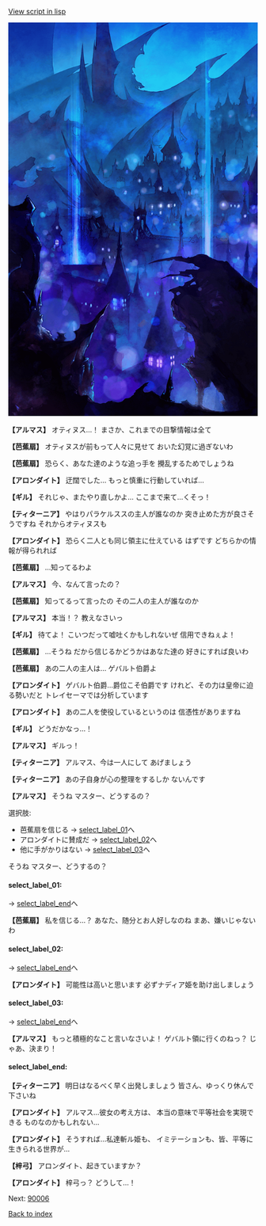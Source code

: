 [View script in lisp](../scripts/100303060.txt)

![300_devil_night03.png](../images/backgrounds/300_devil_night03.png)

**【アルマス】**
オティヌス…！
まさか、これまでの目撃情報は全て

**【芭蕉扇】**
オティヌスが前もって人々に見せて
おいた幻覚に過ぎないわ

**【芭蕉扇】**
恐らく、あなた達のような追っ手を
攪乱するためでしょうね

**【アロンダイト】**
迂闊でした…
もっと慎重に行動していれば…

**【ギル】**
それじゃ、またやり直しかよ…
ここまで来て…くそっ！

**【ティターニア】**
やはりパラケルススの主人が誰なのか
突き止めた方が良さそうですね
それからオティヌスも

**【アロンダイト】**
恐らく二人とも同じ領主に仕えている
はずです
どちらかの情報が得られれば

**【芭蕉扇】**
…知ってるわよ

**【アルマス】**
今、なんて言ったの？

**【芭蕉扇】**
知ってるって言ったの
その二人の主人が誰なのか

**【アルマス】**
本当！？
教えなさいっ

**【ギル】**
待てよ！
こいつだって嘘吐くかもしれないぜ
信用できねぇよ！

**【芭蕉扇】**
…そうね
だから信じるかどうかはあなた達の
好きにすれば良いわ

**【芭蕉扇】**
あの二人の主人は…
ゲバルト伯爵よ

**【アロンダイト】**
ゲバルト伯爵…爵位こそ伯爵です
けれど、その力は皇帝に迫る勢いだと
トレイセーマでは分析しています

**【アロンダイト】**
あの二人を使役しているというのは
信憑性がありますね

**【ギル】**
どうだかなっ…！

**【アルマス】**
ギルっ！

**【ティターニア】**
アルマス、今は一人にして
あげましょう

**【ティターニア】**
あの子自身が心の整理をするしか
ないんです

**【アルマス】**
そうね
マスター、どうするの？

選択肢:
- 芭蕉扇を信じる → [select_label_01](#select_label_01)へ
- アロンダイトに賛成だ → [select_label_02](#select_label_02)へ
- 他に手がかりはない → [select_label_03](#select_label_03)へ

そうね
マスター、どうするの？

#### select_label_01:
 → [select_label_end](#select_label_end)へ

**【芭蕉扇】**
私を信じる…？
あなた、随分とお人好しなのね
まあ、嫌いじゃないわ

#### select_label_02:
 → [select_label_end](#select_label_end)へ

**【アロンダイト】**
可能性は高いと思います
必ずナディア姫を助け出しましょう

#### select_label_03:
 → [select_label_end](#select_label_end)へ

**【アルマス】**
もっと積極的なこと言いなさいよ！
ゲバルト領に行くのねっ？
じゃあ、決まり！

#### select_label_end:

**【ティターニア】**
明日はなるべく早く出発しましょう
皆さん、ゆっくり休んで下さいね

**【アロンダイト】**
アルマス…彼女の考え方は、
本当の意味で平等社会を実現できる
ものなのかもしれない…

**【アロンダイト】**
そうすれば…私達斬ル姫も、
イミテーションも、皆、平等に
生きられる世界が…

**【梓弓】**
アロンダイト、起きていますか？

**【アロンダイト】**
梓弓っ？
どうして…！


Next: [90006](90006.md)

[Back to index](index.md)
